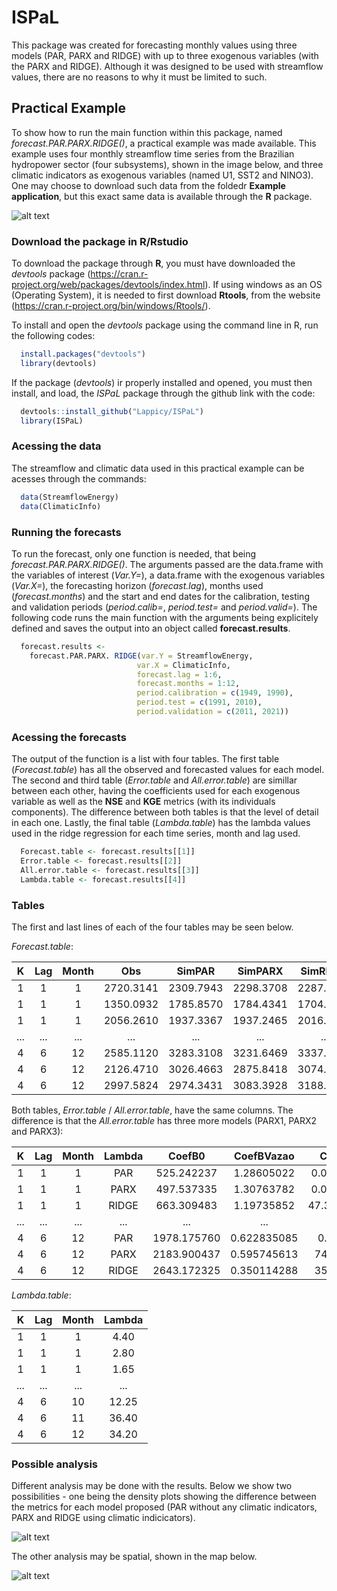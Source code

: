 # ISPaL

This package was created for forecasting monthly values using three models (PAR, PARX and RIDGE) with up to three exogenous variables (with the PARX and RIDGE). Although it was designed to be used with streamflow values, there are no reasons to why it must be limited to such.

## Practical Example

To show how to run the main function within this package, named *forecast.PAR.PARX.RIDGE()*, a practical example was made available. This example uses four monthly streamflow time series from the Brazilian hydropower sector (four subsystems), shown in the image below, and three climatic indicators as exogenous variables (named U1, SST2 and NINO3). One may choose to download such data from the foldedr **Example application**, but this exact same data is available through the **R** package.

![alt text](https://github.com/Lappicy/ISPaL/blob/main/Example%20application/Images%20created/Map%20subsistem%20centroid.png)

### Download the package in R/Rstudio

To download the package through **R**, you must have downloaded the *devtools* package (https://cran.r-project.org/web/packages/devtools/index.html). If using windows as an OS (Operating System), it is needed to first download **Rtools**, from the website (https://cran.r-project.org/bin/windows/Rtools/).

To install and open the *devtools* package using the command line in R, run the following codes:
```r
  install.packages("devtools")
  library(devtools)
```
If the package (*devtools*) ir properly installed and opened, you must then install, and load, the *ISPaL* package through the github link with the code:
```r
  devtools::install_github("Lappicy/ISPaL")
  library(ISPaL)
```
### Acessing the data

The streamflow and climatic data used in this practical example can be acesses through the commands:
```r
  data(StreamflowEnergy)
  data(ClimaticInfo)
```
### Running the forecasts

To run the forecast, only one function is needed, that being *forecast.PAR.PARX.RIDGE()*. The arguments passed are the data.frame with the variables of interest (*Var.Y=*), a data.frame with the exogenous variables (*Var.X=*), the forecasting horizon (*forecast.lag*), months used (*forecast.months*) and the start and end dates for the calibration, testing and validation periods (*period.calib=*, *period.test=* and *period.valid=*). The following code runs the main function with the arguments being explicitely defined and saves the output into an object called **forecast.results**.
```r
  forecast.results <-
    forecast.PAR.PARX. RIDGE(var.Y = StreamflowEnergy,
                            var.X = ClimaticInfo,
                            forecast.lag = 1:6,
                            forecast.months = 1:12,
                            period.calibration = c(1949, 1990),
                            period.test = c(1991, 2010),
                            period.validation = c(2011, 2021))
```
### Acessing the forecasts

The output of the function is a list with four tables. The first table (*Forecast.table*) has all the observed and forecasted values for each model. The second and third table (*Error.table* and *All.error.table*) are simillar between each other, having the coefficients used for each exogenous variable as well as the **NSE** and **KGE** metrics (with its individuals components). The difference between both tables is that the level of detail in each one. Lastly, the final table (*Lambda.table*) has the lambda values used in the ridge regression for each time series, month and lag used.
```r
  Forecast.table <- forecast.results[[1]]
  Error.table <- forecast.results[[2]]
  All.error.table <- forecast.results[[3]]
  Lambda.table <- forecast.results[[4]]
```
 ### Tables 

The first and last lines of each of the four tables may be seen below.

*Forecast.table*:

| K  | Lag  | Month | Obs | SimPAR | SimPARX | SimRIDGE | SimPARX0 | SimPARX1 | SimPARX2 | SimPARX3 |
| :----------: | :----------: | :----------: | :----------: | :----------: | :----------: | :----------: | :----------: | :----------: | :----------: | :----------: |
| 1 | 1 | 1 | 2720.3141 | 2309.7943 | 2298.3708 | 2287.6540 | 2311.3535 | 2480.7898 | 2298.3708 | 2252.7486 |
| 1 | 1 | 1 | 1350.0932 | 1785.8570 | 1784.4341 | 1704.5644 | 1780.2105 | 1537.3510 | 1784.4341 | 1786.6621 |
| 1 | 1 | 1 | 2056.2610 | 1937.3367 | 1937.2465 | 2016.5013 | 1933.7735 | 2182.3509 | 1937.2465 | 1963.6256 |
| ... | ... | ... | ... | ... | ... | ... | ... | ... | ... | ... |
| 4 | 6 | 12 | 2585.1120 | 3283.3108 | 3231.6469 | 3337.2106 | 3270.5714 | 3202.9450 | 3193.2188 | 3359.0699 |
| 4 | 6 | 12 | 2126.4710 | 3026.4663 | 2875.8418 | 3074.8666 | 3004.2802 | 2950.1355 | 2950.1957 | 2989.7818 |
| 4 | 6 | 12 | 2997.5824 | 2974.3431 | 3083.3928 | 3188.0931 | 2950.2400 | 3036.4004 | 2902.9608 | 2992.6121 |

Both tables, *Error.table* / *All.error.table*, have the same columns. The difference is that the *All.error.table* has three more models (PARX1, PARX2 and PARX3):

| K  | Lag  | Month | Lambda | CoefB0 | CoefBVazao | CoefBX1 | CoefBX2 | CoefBX3 | NSE.orig | NSE.comp | Alpha.NSE | Beta.NSE | r.NSE | KGE.orig | Alpha.KGE | Beta.KGE | r.KGE |
| :----------: | :----------: | :----------: | :----------: | :----------: | :----------: | :----------: | :----------: | :----------: | :----------: | :----------: | :----------: | :----------: |  :----------: | :----------: | :----------: |  :----------: | :----------: |
| 1 | 1 | 1 | PAR | 525.242237 | 1.28605022 | 0.00000000 | 0.000000 | 0.0000000 | 0.408715395 | 0.429344876 | 0.76733382 | 0.430889002 | 0.78441180 | 0.630199374 | 0.76733382 | 1.1901070 | 0.78441180 |
| 1 | 1 | 1 | PARX | 497.537335 | 1.30763782 | 0.00000000 | 29.343743 | 0.0000000 | 0.406752039 | 0.426690857 | 0.77169391 | 0.423614639 | 0.77858053 | 0.631108467 | 0.77169391 | 1.1868976 | 0.77858053 |
| 1 | 1 | 1 | RIDGE | 663.309483 | 1.19735852 | 47.37760182 | 25.644468 | 46.2968682 | 0.407968389 | 0.430721627 | 0.74652589 | 0.452525296 | 0.79890175 | 0.619801487 | 0.74652589 | 1.1996529 | 0.79890175 |
| ... | ... | ... | ... | ... | ... | ... | ... | ... | ... | ... | ... | ... | ... | ... | ... | ... | ... |
| 4 | 6 | 12 | PAR | 1978.175760 | 0.622835085 | 0.000000 | 0.000000 | 0.0000000 | -1.61319884 | -1.49194078 | 0.48541761 | 1.101172376 | -0.04504362 | -0.180908108 | 0.48541761 | 1.1939917 | -0.04504362 |
| 4 | 6 | 12 | PARX | 2183.900437 | 0.595745613 | 74.756779 | -80.498486 | 160.9157879 | -1.98999787 | -1.83914904 | 0.61230022 | 1.228205319 | 0.03613491 | -0.061208444 | 0.61230022 | 1.2163708 | 0.03613491 |
| 4 | 6 | 12 | RIDGE | 2643.172325 | 0.350114288 | 35.250906 | -12.987287 | 135.9972728 | -1.95075196 | -1.79037626 | 0.38036294 | 1.266395290 | -0.05513584 | -0.243798517 | 0.38036294 | 1.2230987 | -0.05513584 |

*Lambda.table*:

| K  | Lag  | Month | Lambda |
| :----------: | :----------: | :----------: | :----------: |
| 1 | 1 | 1 | 4.40 |
| 1 | 1 | 1 | 2.80 |
| 1 | 1 | 1 | 1.65 |
| ... | ... | ... | ... |
| 4 | 6 | 10 | 12.25 |
| 4 | 6 | 11 | 36.40 |
| 4 | 6 | 12 | 34.20 |

 ### Possible analysis

 Different analysis may be done with the results. Below we show two possibilities - one being the density plots showing the difference between the metrics for each model proposed (PAR without any climatic indicators, PARX and RIDGE using climatic indicicators).

![alt text](https://github.com/Lappicy/ISPaL/blob/main/Example%20application/Images%20created/Climatic%20value%20density%20plot%20and%20boxplot.png)

 The other analysis may be spatial, shown in the map below.

 ![alt text](https://github.com/Lappicy/ISPaL/blob/main/Example%20application/Images%20created/Climatic%20gain%20SUBSYSTEM%20KGE.png)
